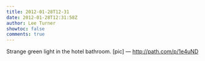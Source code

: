 ```yaml
---
title: 2012-01-28T12-31
date: 2012-01-28T12:31:58Z
author: Lee Turner
showtoc: false
comments: true
---
```


Strange green light in the hotel bathroom. [pic] — http://path.com/p/1e4uND

